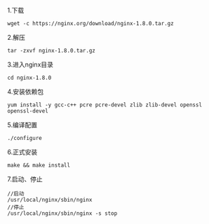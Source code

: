 1.下载
```
wget -c https://nginx.org/download/nginx-1.8.0.tar.gz
```

2.解压
```
tar -zxvf nginx-1.8.0.tar.gz
```

3.进入nginx目录

```
cd nginx-1.8.0
```

4.安装依赖包

```
yum install -y gcc-c++ pcre pcre-devel zlib zlib-devel openssl openssl-devel
```

5.编译配置

```
./configure
```

6.正式安装

```
make && make install
```

7.启动、停止

```
//启动
/usr/local/nginx/sbin/nginx
//停止
/usr/local/nginx/sbin/nginx -s stop
```
